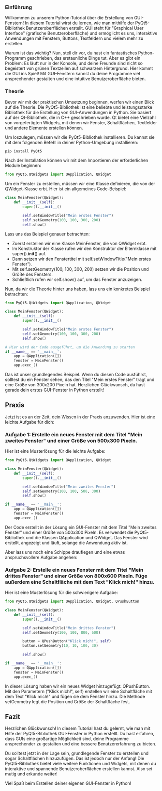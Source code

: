 ### Einführung
Willkommen zu unserem Python-Tutorial über die Erstellung von GUI-Fenstern! In diesem Tutorial wirst du lernen, wie man mithilfe der PyQt5-Bibliothek Benutzeroberflächen erstellt. GUI steht für "Graphical User Interface" (grafische Benutzeroberfläche) und ermöglicht es uns, interaktive Anwendungen mit Fenstern, Buttons, Textfeldern und vielem mehr zu erstellen.

Warum ist das wichtig? Nun, stell dir vor, du hast ein fantastisches Python-Programm geschrieben, das erstaunliche Dinge tut. Aber es gibt ein Problem: Es läuft nur in der Konsole, und deine Freunde sind nicht so begeistert von grünen Textzeilen auf schwarzem Hintergrund. Hier kommt die GUI ins Spiel! Mit GUI-Fenstern kannst du deine Programme viel ansprechender gestalten und eine intuitive Benutzeroberfläche bieten.

### Theorie
Bevor wir mit der praktischen Umsetzung beginnen, werfen wir einen Blick auf die Theorie. Die PyQt5-Bibliothek ist eine beliebte und leistungsstarke Bibliothek für die Erstellung von GUI-Anwendungen in Python. Sie basiert auf der Qt-Bibliothek, die in C++ geschrieben wurde. Qt bietet eine Vielzahl von vorgefertigten Widgets, mit denen wir Fenster, Schaltflächen, Textfelder und andere Elemente erstellen können.

Um loszulegen, müssen wir die PyQt5-Bibliothek installieren. Du kannst sie mit dem folgenden Befehl in deiner Python-Umgebung installieren:

```python
pip install PyQt5
```
Nach der Installation können wir mit dem Importieren der erforderlichen Module beginnen:

```python
from PyQt5.QtWidgets import QApplication, QWidget
```
Um ein Fenster zu erstellen, müssen wir eine Klasse definieren, die von der QWidget-Klasse erbt. Hier ist ein allgemeines Code-Beispiel:
```python
class MeinFenster(QWidget):
    def __init__(self):
        super().__init__()

        self.setWindowTitle("Mein erstes Fenster")
        self.setGeometry(100, 100, 300, 200)
        self.show()
```
Lass uns das Beispiel genauer betrachten:

* Zuerst erstellen wir eine Klasse MeinFenster, die von QWidget erbt.
* Im Konstruktor der Klasse rufen wir den Konstruktor der Elternklasse mit super().__init__() auf.
* Dann setzen wir den Fenstertitel mit self.setWindowTitle("Mein erstes Fenster").
* Mit self.setGeometry(100, 100, 300, 200) setzen wir die Position und Größe des Fensters.
* Schließlich rufen wir self.show() auf, um das Fenster anzuzeigen.

Nun, da wir die Theorie hinter uns haben, lass uns ein konkretes Beispiel betrachten:

```python
from PyQt5.QtWidgets import QApplication, QWidget

class MeinFenster(QWidget):
    def __init__(self):
        super().__init__()

        self.setWindowTitle("Mein erstes Fenster")
        self.setGeometry(100, 100, 300, 200)
        self.show()

# Hier wird der Code ausgeführt, um die Anwendung zu starten
if __name__ == '__main__':
    app = QApplication([])
    fenster = MeinFenster()
    app.exec_()
```
Das ist unser grundlegendes Beispiel. Wenn du diesen Code ausführst, solltest du ein Fenster sehen, das den Titel "Mein erstes Fenster" trägt und eine Größe von 300x200 Pixeln hat. Herzlichen Glückwunsch, du hast gerade dein erstes GUI-Fenster in Python erstellt!

## Praxis
Jetzt ist es an der Zeit, dein Wissen in der Praxis anzuwenden. Hier ist eine leichte Aufgabe für dich:

### Aufgabe 1: Erstelle ein neues Fenster mit dem Titel "Mein zweites Fenster" und einer Größe von 500x300 Pixeln.

Hier ist eine Musterlösung für die leichte Aufgabe:
```python
from PyQt5.QtWidgets import QApplication, QWidget

class MeinFenster(QWidget):
    def __init__(self):
        super().__init__()

        self.setWindowTitle("Mein zweites Fenster")
        self.setGeometry(100, 100, 500, 300)
        self.show()

if __name__ == '__main__':
    app = QApplication([])
    fenster = MeinFenster()
    app.exec_()
```
Der Code erstellt in der Lösung ein GUI-Fenster mit dem Titel "Mein zweites Fenster" und einer Größe von 500x300 Pixeln. Es verwendet die PyQt5-Bibliothek und die Klassen QApplication und QWidget. Das Fenster wird erstellt, angezeigt und läuft, solange die Anwendung aktiv ist.

Aber lass uns noch eine Schippe drauflegen und eine etwas anspruchsvollere Aufgabe angehen:

### Aufgabe 2: Erstelle ein neues Fenster mit dem Titel "Mein drittes Fenster" und einer Größe von 800x600 Pixeln. Füge außerdem eine Schaltfläche mit dem Text "Klick mich!" hinzu.

Hier ist eine Musterlösung für die schwierigere Aufgabe:
```python
from PyQt5.QtWidgets import QApplication, QWidget, QPushButton

class MeinFenster(QWidget):
    def __init__(self):
        super().__init__()

        self.setWindowTitle("Mein drittes Fenster")
        self.setGeometry(100, 100, 800, 600)

        button = QPushButton("Klick mich!", self)
        button.setGeometry(10, 10, 100, 30)

        self.show()

if __name__ == '__main__':
    app = QApplication([])
    fenster = MeinFenster()
    app.exec_()
```
In dieser Lösung haben wir ein neues Widget hinzugefügt: QPushButton. Mit den Parametern ("Klick mich!", self) erstellen wir eine Schaltfläche mit dem Text "Klick mich!" und fügen sie dem Fenster hinzu. Die Methode setGeometry legt die Position und Größe der Schaltfläche fest.

## Fazit
Herzlichen Glückwunsch! In diesem Tutorial hast du gelernt, wie man mit Hilfe der PyQt5-Bibliothek GUI-Fenster in Python erstellt. Du hast erfahren, dass GUIs eine großartige Möglichkeit sind, deine Programme ansprechender zu gestalten und eine bessere Benutzererfahrung zu bieten.

Du solltest jetzt in der Lage sein, grundlegende Fenster zu erstellen und sogar Schaltflächen hinzuzufügen. Das ist jedoch nur der Anfang! Die PyQt5-Bibliothek bietet viele weitere Funktionen und Widgets, mit denen du interaktive und spannende Benutzeroberflächen erstellen kannst. Also sei mutig und erkunde weiter!

Viel Spaß beim Erstellen deiner eigenen GUI-Fenster in Python!